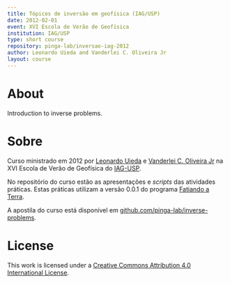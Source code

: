 ```yaml
---
title: Tópicos de inversão em geofísica (IAG/USP)
date: 2012-02-01
event: XVI Escola de Verão de Geofísica
institution: IAG/USP
type: short course
repository: pinga-lab/inversao-iag-2012
author: Leonardo Uieda and Vanderlei C. Oliveira Jr
layout: course
---
```


# About

Introduction to inverse problems.

# Sobre

Curso ministrado em 2012 por [Leonardo Uieda](http://leouieda.com)
e [Vanderlei C. Oliveira Jr](http://fatiando.org/people/oliveira-jr)
na XVI Escola de Verão de Geofísica do [IAG-USP](http://www.iag.usp.br/).

No repositório do curso estão as apresentações e *scripts* das atividades
práticas. Estas práticas utilizam a versão 0.0.1 do programa [Fatiando a
Terra](http://fatiando.org).

A apostila do curso está disponível em
[github.com/pinga-lab/inverse-problems](https://github.com/pinga-lab/inverse-problems).

# License

This work is licensed under a
[Creative Commons Attribution 4.0 International
License](http://creativecommons.org/licenses/by/4.0/).

